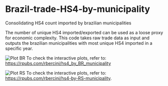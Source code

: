 # Brazil-trade-HS4-by-municipality
Consolidating HS4 count imported by brazilian municipalities

The number of unique HS4 imported/exported can be used as a loose proxy for economic complexity. This code takes raw trade data as input and outputs the brazilian municipalities with most unique HS4 imported in a specific year. 

![Plot BR](https://raw.githubusercontent.com/rodrigobercinimartins/Brazil-trade-HS4-by-municipality/master/HS4%20by%20BR%20municipalities/Plot.jpg)
To check the interactive plots, refer to:
https://rpubs.com/rbercini/hs4_by_BR_municipality

![Plot RS](https://raw.githubusercontent.com/rodrigobercinimartins/Brazil-trade-HS4-by-municipality/master/HS4%20by%20RS%20municipalities/Plot.jpg)
To check the interactive plots, refer to:
https://rpubs.com/rbercini/hs4-by-RS-municipality. 
